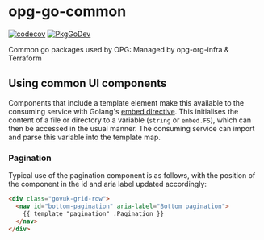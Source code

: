 # opg-go-common

[![codecov](https://codecov.io/gh/ministryofjustice/opg-go-common/branch/main/graph/badge.svg?token=BFGR5FBQ0T)](https://codecov.io/gh/ministryofjustice/opg-go-common)
[![PkgGoDev](https://pkg.go.dev/badge/github.com/ministryofjustice/opg-go-common)](https://pkg.go.dev/github.com/ministryofjustice/opg-go-common)

Common go packages used by OPG: Managed by opg-org-infra &amp; Terraform

## Using common UI components

Components that include a template element make this available to the consuming service with Golang's [embed directive](https://pkg.go.dev/embed). 
This initialises the content of a file or directory to a variable (`string` or `embed.FS`), which can then be accessed in the usual manner.
The consuming service can import and parse this variable into the template map.

### Pagination

Typical use of the pagination component is as follows, with the position of the component in the id and aria label updated accordingly:

```html
<div class="govuk-grid-row">
  <nav id="bottom-pagination" aria-label="Bottom pagination">
    {{ template "pagination" .Pagination }}
  </nav>
</div>
```